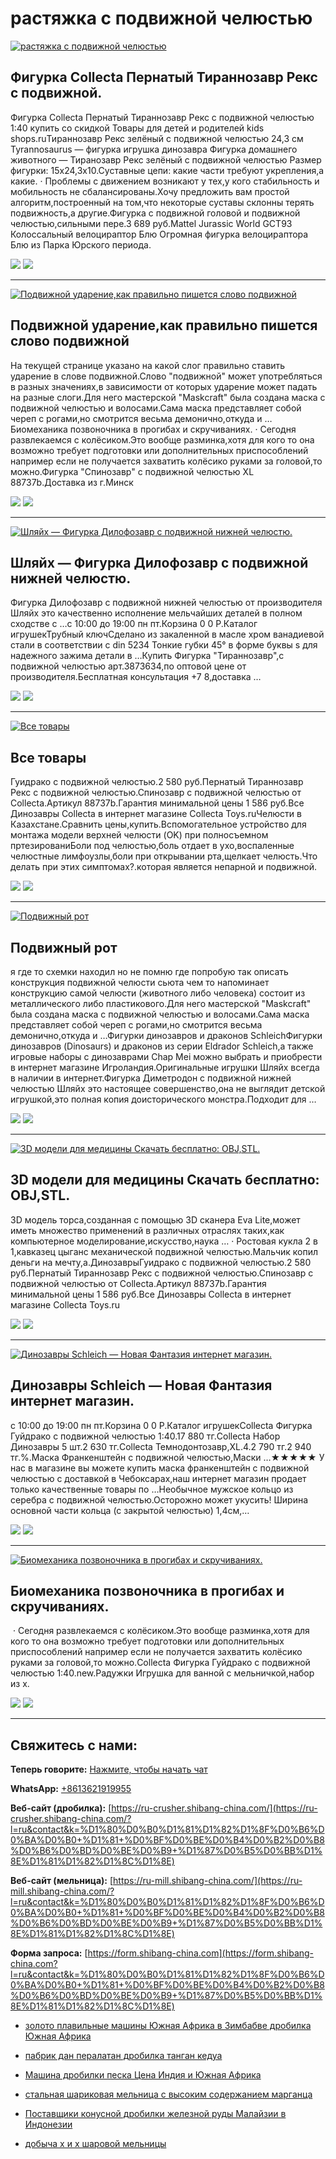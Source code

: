 # растяжка с подвижной челюстью

<a href="https://swt.shibang-china.com/?l=ru&img&k=%D1%80%D0%B0%D1%81%D1%82%D1%8F%D0%B6%D0%BA%D0%B0+%D1%81+%D0%BF%D0%BE%D0%B4%D0%B2%D0%B8%D0%B6%D0%BD%D0%BE%D0%B9+%D1%87%D0%B5%D0%BB%D1%8E%D1%81%D1%82%D1%8C%D1%8E" target="_blank">![растяжка с подвижной челюстью](http://static.shibang-china.com/all-800x300/669.jpg)</a>

## Фигурка Collecta Пернатый Тираннозавр Рекс с подвижной.
Фигурка Collecta Пернатый Тираннозавр Рекс с подвижной челюстью 1:40 купить со скидкой Товары для детей и родителей kids shops.ruТираннозавр Рекс зелёный с подвижной челюстью 24,3 см Tyrannosaurus — фигурка игрушка динозавра Фигурка домашнего животного — Тиранозавр Рекс зелёный с подвижной челюстью Размер фигурки: 15х24,3х10.Суставные цепи: какие части требуют укрепления,а какие.&nbsp;&#0183;&#32;Проблемы с движением возникают у тех,у кого стабильность и мобильность не сбалансированы.Хочу предложить вам простой алгоритм,построенный на том,что некоторые суставы склонны терять подвижность,а другие.Фигурка с подвижной головой и подвижной челюстью,сильными пере.3 689 руб.Mattel Jurassic World GCT93 Колоссальный велоцираптор Блю Огромная фигурка велоцираптора Блю из Парка Юрского периода.


<a href="https://whatsapp.shibangsoft.com/WhatsApp.php" target="_blank" title="WhatsApp">![](http://static.shibang-china.com/icon/whatsapp.png)</a> <a href="https://swt.shibang-china.com/?l=ru&icon&k=%D1%80%D0%B0%D1%81%D1%82%D1%8F%D0%B6%D0%BA%D0%B0+%D1%81+%D0%BF%D0%BE%D0%B4%D0%B2%D0%B8%D0%B6%D0%BD%D0%BE%D0%B9+%D1%87%D0%B5%D0%BB%D1%8E%D1%81%D1%82%D1%8C%D1%8E" target="_blank">![](http://static.shibang-china.com/icon/chat-ru.png)</a>

---

<a href="https://swt.shibang-china.com/?l=ru&img&k=%D1%80%D0%B0%D1%81%D1%82%D1%8F%D0%B6%D0%BA%D0%B0+%D1%81+%D0%BF%D0%BE%D0%B4%D0%B2%D0%B8%D0%B6%D0%BD%D0%BE%D0%B9+%D1%87%D0%B5%D0%BB%D1%8E%D1%81%D1%82%D1%8C%D1%8E" target="_blank">![Подвижной ударение,как правильно пишется слово подвижной](http://static.shibang-china.com/all-800x300/509.jpg)</a>

## Подвижной ударение,как правильно пишется слово подвижной
На текущей странице указано на какой слог правильно ставить ударение в слове подвижной.Слово &quot;подвижной&quot; может употребляться в разных значениях,в зависимости от которых ударение может падать на разные слоги.Для него мастерской &quot;Maskcraft&quot; была создана маска с подвижной челюстью и волосами.Сама маска представляет собой череп с рогами,но смотрится весьма демонично,откуда и …Биомеханика позвоночника в прогибах и скручиваниях.&nbsp;&#0183;&#32;Сегодня развлекаемся с колёсиком.Это вообще разминка,хотя для кого то она возможно требует подготовки или дополнительных приспособлений например если не получается захватить колёсико руками за головой,то можно.Фигурка &quot;Спинозавр&quot; с подвижной челюстью XL 88737b.Доставка из г.Минск


<a href="https://whatsapp.shibangsoft.com/WhatsApp.php" target="_blank" title="WhatsApp">![](http://static.shibang-china.com/icon/whatsapp.png)</a> <a href="https://swt.shibang-china.com/?l=ru&icon&k=%D1%80%D0%B0%D1%81%D1%82%D1%8F%D0%B6%D0%BA%D0%B0+%D1%81+%D0%BF%D0%BE%D0%B4%D0%B2%D0%B8%D0%B6%D0%BD%D0%BE%D0%B9+%D1%87%D0%B5%D0%BB%D1%8E%D1%81%D1%82%D1%8C%D1%8E" target="_blank">![](http://static.shibang-china.com/icon/chat-ru.png)</a>

---

<a href="https://swt.shibang-china.com/?l=ru&img&k=%D1%80%D0%B0%D1%81%D1%82%D1%8F%D0%B6%D0%BA%D0%B0+%D1%81+%D0%BF%D0%BE%D0%B4%D0%B2%D0%B8%D0%B6%D0%BD%D0%BE%D0%B9+%D1%87%D0%B5%D0%BB%D1%8E%D1%81%D1%82%D1%8C%D1%8E" target="_blank">![Шляйх — Фигурка Дилофозавр с подвижной нижней челюстю.](http://static.shibang-china.com/all-800x300/87.jpg)</a>

## Шляйх — Фигурка Дилофозавр с подвижной нижней челюстю.
Фигурка Дилофозавр с подвижной нижней челюстью от производителя Шляйх это качественно исполнение мельчайших деталей в полном сходстве с …с 10:00 до 19:00 пн пт.Корзина 0 0 Р.Каталог игрушекТрубный ключСделано из закаленной в масле хром ванадиевой стали в соответствии с din 5234 Тонкие губки 45&#176; в форме буквы s для надежного зажима детали в …Купить Фигурка &quot;Тираннозавр&quot;,с подвижной челюстью арт.3873634,по оптовой цене от производителя.Бесплатная консультация +7 8,доставка …


<a href="https://whatsapp.shibangsoft.com/WhatsApp.php" target="_blank" title="WhatsApp">![](http://static.shibang-china.com/icon/whatsapp.png)</a> <a href="https://swt.shibang-china.com/?l=ru&icon&k=%D1%80%D0%B0%D1%81%D1%82%D1%8F%D0%B6%D0%BA%D0%B0+%D1%81+%D0%BF%D0%BE%D0%B4%D0%B2%D0%B8%D0%B6%D0%BD%D0%BE%D0%B9+%D1%87%D0%B5%D0%BB%D1%8E%D1%81%D1%82%D1%8C%D1%8E" target="_blank">![](http://static.shibang-china.com/icon/chat-ru.png)</a>

---

<a href="https://swt.shibang-china.com/?l=ru&img&k=%D1%80%D0%B0%D1%81%D1%82%D1%8F%D0%B6%D0%BA%D0%B0+%D1%81+%D0%BF%D0%BE%D0%B4%D0%B2%D0%B8%D0%B6%D0%BD%D0%BE%D0%B9+%D1%87%D0%B5%D0%BB%D1%8E%D1%81%D1%82%D1%8C%D1%8E" target="_blank">![Все товары](http://static.shibang-china.com/all-800x300/528.jpg)</a>

## Все товары
Гуидрако с подвижной челюстью.2 580 руб.Пернатый Тираннозавр Рекс с подвижной челюстью.Спинозавр с подвижной челюстью от Collecta.Артикул 88737b.Гарантия минимальной цены 1 586 руб.Все Динозавры Collecta в интернет магазине Collecta Toys.ruЧелюсти в Казахстане.Сравнить цены,купить.Вспомогательное устройство для монтажа модели верхней челюсти (OK) при полносъемном пртезированиБоли под челюстью,боль отдает в ухо,воспаленные челюстные лимфоузлы,боли при открывании рта,щелкает челюсть.Что делать при этих симптомах?.которая является непарной и подвижной.


<a href="https://whatsapp.shibangsoft.com/WhatsApp.php" target="_blank" title="WhatsApp">![](http://static.shibang-china.com/icon/whatsapp.png)</a> <a href="https://swt.shibang-china.com/?l=ru&icon&k=%D1%80%D0%B0%D1%81%D1%82%D1%8F%D0%B6%D0%BA%D0%B0+%D1%81+%D0%BF%D0%BE%D0%B4%D0%B2%D0%B8%D0%B6%D0%BD%D0%BE%D0%B9+%D1%87%D0%B5%D0%BB%D1%8E%D1%81%D1%82%D1%8C%D1%8E" target="_blank">![](http://static.shibang-china.com/icon/chat-ru.png)</a>

---

<a href="https://swt.shibang-china.com/?l=ru&img&k=%D1%80%D0%B0%D1%81%D1%82%D1%8F%D0%B6%D0%BA%D0%B0+%D1%81+%D0%BF%D0%BE%D0%B4%D0%B2%D0%B8%D0%B6%D0%BD%D0%BE%D0%B9+%D1%87%D0%B5%D0%BB%D1%8E%D1%81%D1%82%D1%8C%D1%8E" target="_blank">![Подвижный рот](http://static.shibang-china.com/all-800x300/473.jpg)</a>

## Подвижный рот
я где то схемки находил но не помню где попробую так описать конструкция подвижной челюсти сьюта чем то напоминает конструкцию самой челюсти (животного либо человека) состоит из металлического либо пластикового.Для него мастерской &quot;Maskcraft&quot; была создана маска с подвижной челюстью и волосами.Сама маска представляет собой череп с рогами,но смотрится весьма демонично,откуда и …Фигурки динозавров и драконов SchleichФигурки динозавров (Dinosaurs) и драконов из серии Eldrador Schleich,а также игровые наборы с динозаврами Chap Mei можно выбрать и приобрести в интернет магазине Игроландия.Оригинальные игрушки Шляйх всегда в наличии в интернет.Фигурка Диметродон с подвижной нижней челюстью Шляйх это настоящее совершенство,она не выглядит детской игрушкой,это полная копия доисторического монстра.Подходит для …


<a href="https://whatsapp.shibangsoft.com/WhatsApp.php" target="_blank" title="WhatsApp">![](http://static.shibang-china.com/icon/whatsapp.png)</a> <a href="https://swt.shibang-china.com/?l=ru&icon&k=%D1%80%D0%B0%D1%81%D1%82%D1%8F%D0%B6%D0%BA%D0%B0+%D1%81+%D0%BF%D0%BE%D0%B4%D0%B2%D0%B8%D0%B6%D0%BD%D0%BE%D0%B9+%D1%87%D0%B5%D0%BB%D1%8E%D1%81%D1%82%D1%8C%D1%8E" target="_blank">![](http://static.shibang-china.com/icon/chat-ru.png)</a>

---

<a href="https://swt.shibang-china.com/?l=ru&img&k=%D1%80%D0%B0%D1%81%D1%82%D1%8F%D0%B6%D0%BA%D0%B0+%D1%81+%D0%BF%D0%BE%D0%B4%D0%B2%D0%B8%D0%B6%D0%BD%D0%BE%D0%B9+%D1%87%D0%B5%D0%BB%D1%8E%D1%81%D1%82%D1%8C%D1%8E" target="_blank">![3D модели для медицины Скачать бесплатно: OBJ,STL.](http://static.shibang-china.com/all-800x300/874.jpg)</a>

## 3D модели для медицины Скачать бесплатно: OBJ,STL.
3D модель торса,созданная с помощью 3D сканера Eva Lite,может иметь множество применений в различных отраслях таких,как компьютерное моделирование,искусство,наука …&nbsp;&#0183;&#32;Ростовая кукла 2 в 1,кавказец цыганс механической подвижной челюстью.Мальчик копил деньги на мечту,а.ДинозаврыГуидрако с подвижной челюстью.2 580 руб.Пернатый Тираннозавр Рекс с подвижной челюстью.Спинозавр с подвижной челюстью от Collecta.Артикул 88737b.Гарантия минимальной цены 1 586 руб.Все Динозавры Collecta в интернет магазине Collecta Toys.ru


<a href="https://whatsapp.shibangsoft.com/WhatsApp.php" target="_blank" title="WhatsApp">![](http://static.shibang-china.com/icon/whatsapp.png)</a> <a href="https://swt.shibang-china.com/?l=ru&icon&k=%D1%80%D0%B0%D1%81%D1%82%D1%8F%D0%B6%D0%BA%D0%B0+%D1%81+%D0%BF%D0%BE%D0%B4%D0%B2%D0%B8%D0%B6%D0%BD%D0%BE%D0%B9+%D1%87%D0%B5%D0%BB%D1%8E%D1%81%D1%82%D1%8C%D1%8E" target="_blank">![](http://static.shibang-china.com/icon/chat-ru.png)</a>

---

<a href="https://swt.shibang-china.com/?l=ru&img&k=%D1%80%D0%B0%D1%81%D1%82%D1%8F%D0%B6%D0%BA%D0%B0+%D1%81+%D0%BF%D0%BE%D0%B4%D0%B2%D0%B8%D0%B6%D0%BD%D0%BE%D0%B9+%D1%87%D0%B5%D0%BB%D1%8E%D1%81%D1%82%D1%8C%D1%8E" target="_blank">![Динозавры Schleich — Новая Фантазия интернет магазин.](http://static.shibang-china.com/all-800x300/1098.jpg)</a>

## Динозавры Schleich — Новая Фантазия интернет магазин.
с 10:00 до 19:00 пн пт.Корзина 0 0 Р.Каталог игрушекCollecta Фигурка Гуйдрако с подвижной челюстью 1:40.17 880 тг.Collecta Набор Динозавры 5 шт.2 630 тг.Collecta Темнодонтозавр,XL.4.2 790 тг.2 940 тг.%.Маска Франкенштейн с подвижной челюстью,Маски …★★★★★ У нас в магазине вы можете купить маска франкенштейн с подвижной челюстью с доставкой в Чебоксарах,наш интернет магазин продает только качественные товары по …Необычное мужское кольцо из серебра с подвижной челюстью.Осторожно может укусить! Ширина основной части кольца (с закрытой челюстью) 1,4см,…


<a href="https://whatsapp.shibangsoft.com/WhatsApp.php" target="_blank" title="WhatsApp">![](http://static.shibang-china.com/icon/whatsapp.png)</a> <a href="https://swt.shibang-china.com/?l=ru&icon&k=%D1%80%D0%B0%D1%81%D1%82%D1%8F%D0%B6%D0%BA%D0%B0+%D1%81+%D0%BF%D0%BE%D0%B4%D0%B2%D0%B8%D0%B6%D0%BD%D0%BE%D0%B9+%D1%87%D0%B5%D0%BB%D1%8E%D1%81%D1%82%D1%8C%D1%8E" target="_blank">![](http://static.shibang-china.com/icon/chat-ru.png)</a>

---

<a href="https://swt.shibang-china.com/?l=ru&img&k=%D1%80%D0%B0%D1%81%D1%82%D1%8F%D0%B6%D0%BA%D0%B0+%D1%81+%D0%BF%D0%BE%D0%B4%D0%B2%D0%B8%D0%B6%D0%BD%D0%BE%D0%B9+%D1%87%D0%B5%D0%BB%D1%8E%D1%81%D1%82%D1%8C%D1%8E" target="_blank">![Биомеханика позвоночника в прогибах и скручиваниях.](http://static.shibang-china.com/all-800x300/73.jpg)</a>

## Биомеханика позвоночника в прогибах и скручиваниях.
&nbsp;&#0183;&#32;Сегодня развлекаемся с колёсиком.Это вообще разминка,хотя для кого то она возможно требует подготовки или дополнительных приспособлений например если не получается захватить колёсико руками за головой,то можно.Collecta Фигурка Гуйдрако с подвижной челюстью 1:40.new.Радужки Игрушка для ванной с мельничкой,набор из х.

<a href="https://whatsapp.shibangsoft.com/WhatsApp.php" target="_blank" title="WhatsApp">![](http://static.shibang-china.com/icon/whatsapp.png)</a> <a href="https://swt.shibang-china.com/?l=ru&icon&k=%D1%80%D0%B0%D1%81%D1%82%D1%8F%D0%B6%D0%BA%D0%B0+%D1%81+%D0%BF%D0%BE%D0%B4%D0%B2%D0%B8%D0%B6%D0%BD%D0%BE%D0%B9+%D1%87%D0%B5%D0%BB%D1%8E%D1%81%D1%82%D1%8C%D1%8E" target="_blank">![](http://static.shibang-china.com/icon/chat-ru.png)</a>

---
## Свяжитесь с нами:

**Теперь говорите:** [Нажмите, чтобы начать чат](https://swt.shibang-china.com?l=ru&contact&k=%D1%80%D0%B0%D1%81%D1%82%D1%8F%D0%B6%D0%BA%D0%B0+%D1%81+%D0%BF%D0%BE%D0%B4%D0%B2%D0%B8%D0%B6%D0%BD%D0%BE%D0%B9+%D1%87%D0%B5%D0%BB%D1%8E%D1%81%D1%82%D1%8C%D1%8E)

**WhatsApp:**  [+8613621919955](https://whatsapp.shibangsoft.com/WhatsApp.php)

**Веб-сайт (дробилка):** [https://ru-crusher.shibang-china.com/](https://ru-crusher.shibang-china.com/?l=ru&contact&k=%D1%80%D0%B0%D1%81%D1%82%D1%8F%D0%B6%D0%BA%D0%B0+%D1%81+%D0%BF%D0%BE%D0%B4%D0%B2%D0%B8%D0%B6%D0%BD%D0%BE%D0%B9+%D1%87%D0%B5%D0%BB%D1%8E%D1%81%D1%82%D1%8C%D1%8E)

**Веб-сайт (мельница):** [https://ru-mill.shibang-china.com/](https://ru-mill.shibang-china.com/?l=ru&contact&k=%D1%80%D0%B0%D1%81%D1%82%D1%8F%D0%B6%D0%BA%D0%B0+%D1%81+%D0%BF%D0%BE%D0%B4%D0%B2%D0%B8%D0%B6%D0%BD%D0%BE%D0%B9+%D1%87%D0%B5%D0%BB%D1%8E%D1%81%D1%82%D1%8C%D1%8E)

**Форма запроса:** [https://form.shibang-china.com](https://form.shibang-china.com?l=ru&contact&k=%D1%80%D0%B0%D1%81%D1%82%D1%8F%D0%B6%D0%BA%D0%B0+%D1%81+%D0%BF%D0%BE%D0%B4%D0%B2%D0%B8%D0%B6%D0%BD%D0%BE%D0%B9+%D1%87%D0%B5%D0%BB%D1%8E%D1%81%D1%82%D1%8C%D1%8E)

* [золото плавильные машины Южная Африка в Зимбабве дробилка Южная Африка](../123/%D0%B7%D0%BE%D0%BB%D0%BE%D1%82%D0%BE%20%D0%BF%D0%BB%D0%B0%D0%B2%D0%B8%D0%BB%D1%8C%D0%BD%D1%8B%D0%B5%20%D0%BC%D0%B0%D1%88%D0%B8%D0%BD%D1%8B%20%D0%AE%D0%B6%D0%BD%D0%B0%D1%8F%20%D0%90%D1%84%D1%80%D0%B8%D0%BA%D0%B0%20%D0%B2%20%D0%97%D0%B8%D0%BC%D0%B1%D0%B0%D0%B1%D0%B2%D0%B5%20%D0%B4%D1%80%D0%BE%D0%B1%D0%B8%D0%BB%D0%BA%D0%B0%20%D0%AE%D0%B6%D0%BD%D0%B0%D1%8F%20%D0%90%D1%84%D1%80%D0%B8%D0%BA%D0%B0.md)

* [пабрик дан пералатан дробилка танган кедуа](../123/%D0%BF%D0%B0%D0%B1%D1%80%D0%B8%D0%BA%20%D0%B4%D0%B0%D0%BD%20%D0%BF%D0%B5%D1%80%D0%B0%D0%BB%D0%B0%D1%82%D0%B0%D0%BD%20%D0%B4%D1%80%D0%BE%D0%B1%D0%B8%D0%BB%D0%BA%D0%B0%20%D1%82%D0%B0%D0%BD%D0%B3%D0%B0%D0%BD%20%D0%BA%D0%B5%D0%B4%D1%83%D0%B0.md)

* [Машина дробилки песка Цена Индия и Южная Африка](../124/%D0%9C%D0%B0%D1%88%D0%B8%D0%BD%D0%B0%20%D0%B4%D1%80%D0%BE%D0%B1%D0%B8%D0%BB%D0%BA%D0%B8%20%D0%BF%D0%B5%D1%81%D0%BA%D0%B0%20%D0%A6%D0%B5%D0%BD%D0%B0%20%D0%98%D0%BD%D0%B4%D0%B8%D1%8F%20%D0%B8%20%D0%AE%D0%B6%D0%BD%D0%B0%D1%8F%20%D0%90%D1%84%D1%80%D0%B8%D0%BA%D0%B0.md)

* [стальная шариковая мельница с высоким содержанием марганца](../124/%D1%81%D1%82%D0%B0%D0%BB%D1%8C%D0%BD%D0%B0%D1%8F%20%D1%88%D0%B0%D1%80%D0%B8%D0%BA%D0%BE%D0%B2%D0%B0%D1%8F%20%D0%BC%D0%B5%D0%BB%D1%8C%D0%BD%D0%B8%D1%86%D0%B0%20%D1%81%20%D0%B2%D1%8B%D1%81%D0%BE%D0%BA%D0%B8%D0%BC%20%D1%81%D0%BE%D0%B4%D0%B5%D1%80%D0%B6%D0%B0%D0%BD%D0%B8%D0%B5%D0%BC%20%D0%BC%D0%B0%D1%80%D0%B3%D0%B0%D0%BD%D1%86%D0%B0.md)

* [Поставщики конусной дробилки железной руды Малайзии в Индонезии](../121/%D0%9F%D0%BE%D1%81%D1%82%D0%B0%D0%B2%D1%89%D0%B8%D0%BA%D0%B8%20%D0%BA%D0%BE%D0%BD%D1%83%D1%81%D0%BD%D0%BE%D0%B9%20%D0%B4%D1%80%D0%BE%D0%B1%D0%B8%D0%BB%D0%BA%D0%B8%20%D0%B6%D0%B5%D0%BB%D0%B5%D0%B7%D0%BD%D0%BE%D0%B9%20%D1%80%D1%83%D0%B4%D1%8B%20%D0%9C%D0%B0%D0%BB%D0%B0%D0%B9%D0%B7%D0%B8%D0%B8%20%D0%B2%20%D0%98%D0%BD%D0%B4%D0%BE%D0%BD%D0%B5%D0%B7%D0%B8%D0%B8.md)

* [добыча х и х шаровой мельницы](../125/%D0%B4%D0%BE%D0%B1%D1%8B%D1%87%D0%B0%20%D1%85%20%D0%B8%20%D1%85%20%D1%88%D0%B0%D1%80%D0%BE%D0%B2%D0%BE%D0%B9%20%D0%BC%D0%B5%D0%BB%D1%8C%D0%BD%D0%B8%D1%86%D1%8B.md)